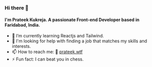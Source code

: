 ### Hi there 👋


#### I'm Prateek Kukreja. A passionate Front-end Developer based in Faridabad, India.

- 🌱 I’m currently learning Reactjs and Tailwind.
- 🤔 I'm looking for help with finding a job that matches my skills and interests.
- 📫 How to reach me: 🔗 [prateek.wtf](https://www.prateek.wtf)
- ⚡ Fun fact: I can beat you in chess.


